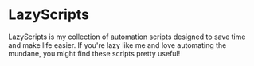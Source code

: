 # LazyScripts
LazyScripts is my collection of automation scripts designed to save time and make life easier. If you're lazy like me and love automating the mundane, you might find these scripts pretty useful!
